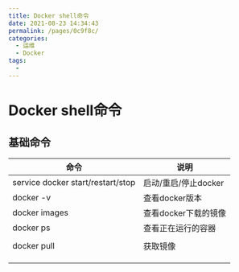 ```yaml
---
title: Docker shell命令
date: 2021-08-23 14:34:43
permalink: /pages/0c9f8c/
categories:
  - 运维
  - Docker
tags:
  - 
---
```

# Docker shell命令

## 基础命令

| 命令                              | 说明                 |
| --------------------------------- | -------------------- |
| service docker start/restart/stop | 启动/重启/停止docker |
| docker -v                         | 查看docker版本       |
| docker images                     | 查看docker下载的镜像 |
| docker ps                         | 查看正在运行的容器   |
|                                   |                      |
| docker pull                       | 获取镜像             |
|                                   |                      |
|                                   |                      |
|                                   |                      |